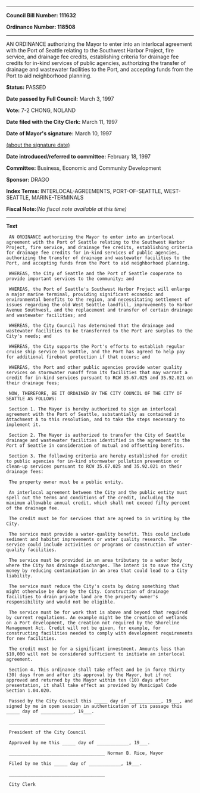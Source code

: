 

********

**Council Bill Number: 111632**
   
**Ordinance Number: 118508**
********

 AN ORDINANCE authorizing the Mayor to enter into an interlocal agreement with the Port of Seattle relating to the Southwest Harbor Project, fire service, and drainage fee credits, establishing criteria for drainage fee credits for in-kind services of public agencies, authorizing the transfer of drainage and wastewater facilities to the Port, and accepting funds from the Port to aid neighborhood planning.

**Status:** PASSED
   
**Date passed by Full Council:** March 3, 1997
   
**Vote:** 7-2 CHONG, NOLAND
   
**Date filed with the City Clerk:** March 11, 1997
   
**Date of Mayor's signature:** March 10, 1997
   
[(about the signature date)](/~public/approvaldate.htm)
   
   
   
**Date introduced/referred to committee:** February 18, 1997
   
**Committee:** Business, Economic and Community Development
   
**Sponsor:** DRAGO
   
   
**Index Terms:** INTERLOCAL-AGREEMENTS, PORT-OF-SEATTLE, WEST-SEATTLE, MARINE-TERMINALS

**Fiscal Note:**_(No fiscal note available at this time)_

********

**Text**
   
```
 AN ORDINANCE authorizing the Mayor to enter into an interlocal agreement with the Port of Seattle relating to the Southwest Harbor Project, fire service, and drainage fee credits, establishing criteria for drainage fee credits for in-kind services of public agencies, authorizing the transfer of drainage and wastewater facilities to the Port, and accepting funds from the Port to aid neighborhood planning.

 WHEREAS, the City of Seattle and the Port of Seattle cooperate to provide important services to the community; and

 WHEREAS, the Port of Seattle's Southwest Harbor Project will enlarge a major marine terminal, providing significant economic and environmental benefits to the region, and necessitating settlement of issues regarding the old West Seattle landfill, improvements to Harbor Avenue Southwest, and the replacement and transfer of certain drainage and wastewater facilities; and

 WHEREAS, the City Council has determined that the drainage and wastewater facilities to be transferred to the Port are surplus to the City's needs; and

 WHEREAS, the City supports the Port's efforts to establish regular cruise ship service in Seattle, and the Port has agreed to help pay for additional fireboat protection if that occurs; and

 WHEREAS, the Port and other public agencies provide water quality services on stormwater runoff from its facilities that may warrant a credit for in-kind services pursuant to RCW 35.67.025 and 35.92.021 on their drainage fees;

 NOW, THEREFORE, BE IT ORDAINED BY THE CITY COUNCIL OF THE CITY OF SEATTLE AS FOLLOWS:

 Section 1. The Mayor is hereby authorized to sign an interlocal agreement with the Port of Seattle, substantially as contained in Attachment A to this resolution, and to take the steps necessary to implement it.

 Section 2. The Mayor is authorized to transfer the City of Seattle drainage and wastewater facilities identified in the agreement to the Port of Seattle in consideration of mutual and offsetting benefits.

 Section 3. The following criteria are hereby established for credit to public agencies for in-kind stormwater pollution prevention or clean-up services pursuant to RCW 35.67.025 and 35.92.021 on their drainage fees:

 The property owner must be a public entity.

 An interlocal agreement between the City and the public entity must spell out the terms and conditions of the credit, including the maximum allowable annual credit, which shall not exceed fifty percent of the drainage fee.

 The credit must be for services that are agreed to in writing by the City.

 The service must provide a water-quality benefit. This could include sediment and habitat improvements or water quality research. The service could include activities or programs or construction of water- quality facilities.

 The service must be provided in an area tributary to a water body where the City has drainage discharges. The intent is to save the City money by reducing contamination in an area that could lead to a City liability.

 The service must reduce the City's costs by doing something that might otherwise be done by the City. Construction of drainage facilities to drain private land are the property owner's responsibility and would not be eligible.

 The service must be for work that is above and beyond that required by current regulations. An example might be the creation of wetlands on a Port development, the creation not required by the Shoreline Management Act. Credit will not be given, for example, for constructing facilities needed to comply with development requirements for new facilities.

 The credit must be for a significant investment. Amounts less than $10,000 will not be considered sufficient to initiate an interlocal agreement.

 Section 4. This ordinance shall take effect and be in force thirty (30) days from and after its approval by the Mayor, but if not approved and returned by the Mayor within ten (10) days after presentation, it shall take effect as provided by Municipal Code Section 1.04.020.

 Passed by the City Council this _____ day of ____________, 19___, and signed by me in open session in authentication of its passage this _____ day of ____________, 19___.

 ____________________________________

 President of the City Council

 Approved by me this _____ day of ____________, 19___.

 ____________________________________ Norman B. Rice, Mayor

 Filed by me this _____ day of ____________, 19___.

 ____________________________________

 City Clerk

```

